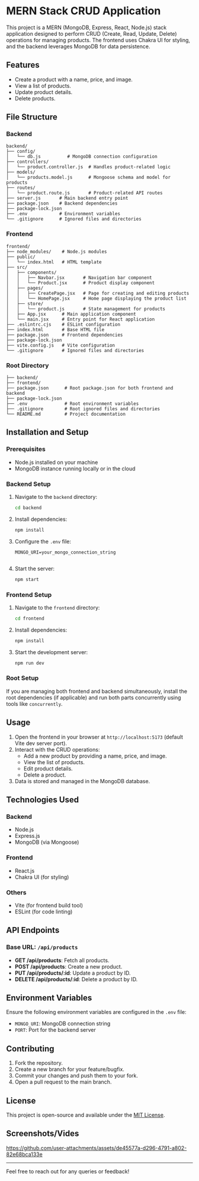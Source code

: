 # MERN Stack CRUD Application

This project is a MERN (MongoDB, Express, React, Node.js) stack application designed to perform CRUD (Create, Read, Update, Delete) operations for managing products. The frontend uses Chakra UI for styling, and the backend leverages MongoDB for data persistence.

## Features

- Create a product with a name, price, and image.
- View a list of products.
- Update product details.
- Delete products.

## File Structure

### Backend
```
backend/
├── config/
│   └── db.js          # MongoDB connection configuration
├── controllers/
│   └── product.controller.js  # Handles product-related logic
├── models/
│   └── products.model.js      # Mongoose schema and model for products
├── routes/
│   └── product.route.js       # Product-related API routes
├── server.js       # Main backend entry point
├── package.json    # Backend dependencies
├── package-lock.json
├── .env            # Environment variables
└── .gitignore      # Ignored files and directories
```

### Frontend
```
frontend/
├── node_modules/    # Node.js modules
├── public/
│   └── index.html   # HTML template
├── src/
│   ├── components/
│   │   ├── Navbar.jsx       # Navigation bar component
│   │   └── Product.jsx      # Product display component
│   ├── pages/
│   │   ├── CreatePage.jsx   # Page for creating and editing products
│   │   └── HomePage.jsx     # Home page displaying the product list
│   ├── store/
│   │   └── product.js       # State management for products
│   ├── App.jsx      # Main application component
│   └── main.jsx     # Entry point for React application
├── .eslintrc.cjs    # ESLint configuration
├── index.html       # Base HTML file
├── package.json     # Frontend dependencies
├── package-lock.json
├── vite.config.js   # Vite configuration
└── .gitignore       # Ignored files and directories
```

### Root Directory
```
├── backend/
├── frontend/
├── package.json      # Root package.json for both frontend and backend
├── package-lock.json
├── .env              # Root environment variables
├── .gitignore        # Root ignored files and directories
└── README.md         # Project documentation
```

## Installation and Setup

### Prerequisites
- Node.js installed on your machine
- MongoDB instance running locally or in the cloud

### Backend Setup
1. Navigate to the `backend` directory:
   ```bash
   cd backend
   ```
2. Install dependencies:
   ```bash
   npm install
   ```
3. Configure the `.env` file:
   ```env
   MONGO_URI=your_mongo_connection_string
    
   ```
4. Start the server:
   ```bash
   npm start
   ```

### Frontend Setup
1. Navigate to the `frontend` directory:
   ```bash
   cd frontend
   ```
2. Install dependencies:
   ```bash
   npm install
   ```
3. Start the development server:
   ```bash
   npm run dev
   ```

### Root Setup
If you are managing both frontend and backend simultaneously, install the root dependencies (if applicable) and run both parts concurrently using tools like `concurrently`.

## Usage

1. Open the frontend in your browser at `http://localhost:5173` (default Vite dev server port).
2. Interact with the CRUD operations:
   - Add a new product by providing a name, price, and image.
   - View the list of products.
   - Edit product details.
   - Delete a product.
3. Data is stored and managed in the MongoDB database.

## Technologies Used

### Backend
- Node.js
- Express.js
- MongoDB (via Mongoose)

### Frontend
- React.js
- Chakra UI (for styling)

### Others
- Vite (for frontend build tool)
- ESLint (for code linting)

## API Endpoints

### Base URL: `/api/products`

- **GET /api/products**: Fetch all products.
- **POST /api/products**: Create a new product.
- **PUT /api/products/:id**: Update a product by ID.
- **DELETE /api/products/:id**: Delete a product by ID.

## Environment Variables
Ensure the following environment variables are configured in the `.env` file:

- `MONGO_URI`: MongoDB connection string
- `PORT`: Port for the backend server

## Contributing
1. Fork the repository.
2. Create a new branch for your feature/bugfix.
3. Commit your changes and push them to your fork.
4. Open a pull request to the main branch.

## License
This project is open-source and available under the [MIT License](LICENSE).

## Screenshots/Vides
 
 

https://github.com/user-attachments/assets/de45577a-d296-4791-a802-82e68bca133e


---
Feel free to reach out for any queries or feedback!


